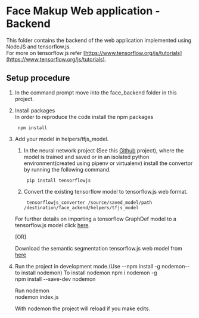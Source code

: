 # Face Makup Web application - Backend

This folder contains the backend of the web application implemented using NodeJS and tensorflow.js.     
For more on tensorflow.js refer [https://www.tensorflow.org/js/tutorials](https://www.tensorflow.org/js/tutorials).


Setup procedure
----------------
1. In the command prompt move into the face_backend folder in this project.

2. Install packages  
   In order to reproduce the code install the  npm packages 
   
        npm install

3. Add your model in helpers/tfjs_model.
    1. In the neural network project (See this [Github](https://github.com/Sanjana7395/Face_segmentation.git) project), 
    where the model is trained and saved or in an isolated python environment(created using pipenv or
    virtualenv) install the convertor by running the following command.
            
            pip install tensorflowjs

    2. Convert the existing tensorflow model to tensorflow.js web format.

            tensorflowjs_converter /source/saved_model/path /destination/face_ackend/helpers/tfjs_model

    For further details on importing a tensorflow GraphDef model to a tensorflow.js model click 
    [here](https://www.tensorflow.org/js/tutorials/conversion/import_saved_model).

    [OR]

    Download the semantic segmentation tensorflow.js web model from 
    [here](https://drive.google.com/drive/folders/1NidAqPT3aVBm54_KRTcbZBcvls98q18L?usp=sharing)

4. Run the project in development mode.(Use --npm install -g nodemon-- to install nodemon)
   To install nodemon
        npm i nodemon -g  
        npm install --save-dev nodemon 
        
   Run nodemon      
        nodemon index.js

    With nodemon the project will reload if you make edits.
      
